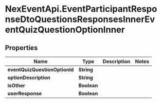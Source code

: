 # NexEventApi.EventParticipantResponseDtoQuestionsResponsesInnerEventQuizQuestionOptionInner

## Properties

Name | Type | Description | Notes
------------ | ------------- | ------------- | -------------
**eventQuizQuestionOptionId** | **String** |  | 
**optionDescription** | **String** |  | 
**isOther** | **Boolean** |  | 
**userResponse** | **Boolean** |  | 


